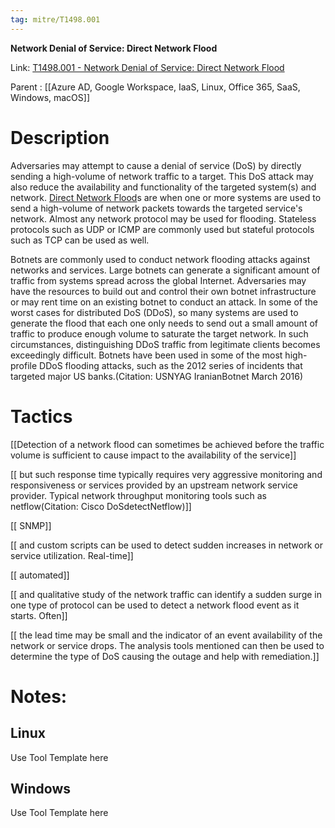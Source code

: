 ```yaml
---
tag: mitre/T1498.001
---
```


**Network Denial of Service: Direct Network Flood**

Link: [T1498.001 - Network Denial of Service: Direct Network Flood](https://attack.mitre.org/techniques/T1498/001)

Parent : [[Azure AD, Google Workspace, IaaS, Linux, Office 365, SaaS, Windows, macOS]]


# Description

Adversaries may attempt to cause a denial of service (DoS) by directly sending a high-volume of network traffic to a target. This DoS attack may also reduce the availability and functionality of the targeted system(s) and network. [Direct Network Flood](https://attack.mitre.org/techniques/T1498/001)s are when one or more systems are used to send a high-volume of network packets towards the targeted service's network. Almost any network protocol may be used for flooding. Stateless protocols such as UDP or ICMP are commonly used but stateful protocols such as TCP can be used as well.

Botnets are commonly used to conduct network flooding attacks against networks and services. Large botnets can generate a significant amount of traffic from systems spread across the global Internet. Adversaries may have the resources to build out and control their own botnet infrastructure or may rent time on an existing botnet to conduct an attack. In some of the worst cases for distributed DoS (DDoS), so many systems are used to generate the flood that each one only needs to send out a small amount of traffic to produce enough volume to saturate the target network. In such circumstances, distinguishing DDoS traffic from legitimate clients becomes exceedingly difficult. Botnets have been used in some of the most high-profile DDoS flooding attacks, such as the 2012 series of incidents that targeted major US banks.(Citation: USNYAG IranianBotnet March 2016)

# Tactics


[[Detection of a network flood can sometimes be achieved before the traffic volume is sufficient to cause impact to the availability of the service]]

[[ but such response time typically requires very aggressive monitoring and responsiveness or services provided by an upstream network service provider. Typical network throughput monitoring tools such as netflow(Citation: Cisco DoSdetectNetflow)]]

[[ SNMP]]

[[ and custom scripts can be used to detect sudden increases in network or service utilization. Real-time]]

[[ automated]]

[[ and qualitative study of the network traffic can identify a sudden surge in one type of protocol can be used to detect a network flood event as it starts. Often]]

[[ the lead time may be small and the indicator of an event availability of the network or service drops. The analysis tools mentioned can then be used to determine the type of DoS causing the outage and help with remediation.]]


# Notes:

## Linux

Use Tool Template here

## Windows

Use Tool Template here